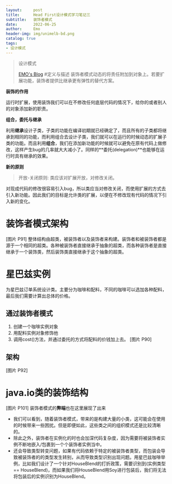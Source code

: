 ```yaml
---
layout:     post
title:      Head First设计模式学习笔记三
subtitle:   装饰者模式
date:       2022-06-25
author:     Emo
header-img: img/unimelb-bd.png
catalog: true
tags:
- 设计模式
---
```


> 设计模式
>
> [EMO's Blog](https://emosama.github.io/)
#定义与描述
装饰者模式动态的将责任附加到对象上。若要扩展功能，装饰者提供比继承更有弹性的替代方案。

**装饰的作用**

运行时扩展，使用装饰我们可以在不修改任何底层代码的情况下，给你的或者别人的对象添加新的职责。

**组合，委托与继承**

利用**继承**设计子类，子类的功能在编译初期就已经确定了，而且所有的子类都将继承到相同的功能，而利用组合去设计子类，我们就可以在运行的时候动态的扩展子类的功能。而且利用**组合**，我们在添加新功能的时候就可以避免在原有代码上做修改，这样产生bug的几率就大大减小了。同样的**委托(delegation)**也能够在运行时具有继承的效果。

**新的原则**
>开放-关闭原则: 类应该对扩展开放，对修改关闭。

对现成代码的修改很容易引入bug，所以类应当对修改关闭，而使用扩展的方式去引入新功能。因此我们的目标是允许类的扩展，以便在不修改现有代码的情况下引入新的变化。
# 装饰者模式架构
[图片 P91]
整体结构由超类，被装饰者以及装饰者来构建。装饰者和被装饰者都是源于一个相同的超类。各种被装饰者直接继承于抽象的超类，而各种装饰者是直接继承于一个装饰类，然后装饰类直接继承于这个抽象的超类。
# 星巴兹实例
为星巴兹订单系统设计类。主要分为咖啡和配料，不同的咖啡可以选加各种配料，最后我们需要计算出总体的价格。
## 通过装饰者模式
1. 创建一个咖啡实例对象
2. 用配料实例对象修饰他
3. 调用cost()方法，并通过委托的方式将配料的价钱加上去。
[图片 P90]
## 架构
[图片 P92]
# java.io类的装饰结构
[图片 P101]
装饰者模式的**弊端**也在这里展现了出来
- 我们可以看到，随着装饰者模式，带来的是构建大量的小类，这可能会在使用的时候带来一些困扰。但是即便如此，这些类之间的组织模式还是比较清晰的。
- 除此之外，装饰者在实例化的时也会加深代码复杂度，因为需要将被装饰者实例不断地嵌入/包裹到一个个装饰者实例当中。
- 还会导致类型转变问题，如果有代码依赖于特定的被装饰者类型，而包装会导致被装饰者的的类型发生转别，从而导致类型识别出现问题。用星巴兹咖啡举例，比如我们设计了一个针对HouseBlend的打折政策，需要识别到(实例类型 == HouseBlend)，而如果我们将HouseBlend用Soy进行包装后，我们将无法将包装后的实例识别为HouseBlend。
